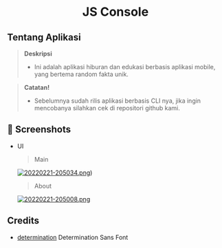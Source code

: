 <h1 align="center">JS Console</h1>

## Tentang Aplikasi

> **Deskripsi**
> - Ini adalah aplikasi hiburan dan edukasi berbasis aplikasi mobile, yang bertema random fakta unik.

> **Catatan!**
> - Sebelumnya sudah rilis aplikasi berbasis CLI nya, jika ingin mencobanya silahkan cek di repositori github kami.

## :camera_flash: Screenshots

- UI

  > Main

  [![20220221-205034.png](https://i.postimg.cc/5tBxk2NT/20220221-205034.png)](https://postimg.cc/JyhVsmX5))

  > About

  [![20220221-205008.png](https://i.postimg.cc/13JxgVX9/20220221-205008.png)](https://postimg.cc/ZWBs2R6g)

## Credits

- [determination](https://fontsrepo.com/determination-free-font/) Determination Sans Font
